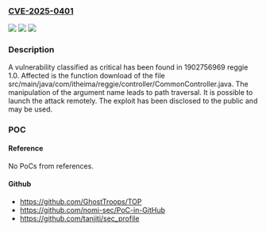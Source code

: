 ### [CVE-2025-0401](https://cve.mitre.org/cgi-bin/cvename.cgi?name=CVE-2025-0401)
![](https://img.shields.io/static/v1?label=Product&message=reggie&color=blue)
![](https://img.shields.io/static/v1?label=Version&message=%3D%201.0%20&color=brighgreen)
![](https://img.shields.io/static/v1?label=Vulnerability&message=Path%20Traversal&color=brighgreen)

### Description

A vulnerability classified as critical has been found in 1902756969 reggie 1.0. Affected is the function download of the file src/main/java/com/itheima/reggie/controller/CommonController.java. The manipulation of the argument name leads to path traversal. It is possible to launch the attack remotely. The exploit has been disclosed to the public and may be used.

### POC

#### Reference
No PoCs from references.

#### Github
- https://github.com/GhostTroops/TOP
- https://github.com/nomi-sec/PoC-in-GitHub
- https://github.com/tanjiti/sec_profile

